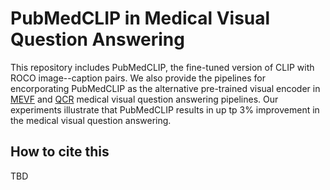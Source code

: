 # PubMedCLIP in Medical Visual Question Answering

This repository includes PubMedCLIP, the fine-tuned version of CLIP with ROCO image--caption pairs. We also provide the pipelines for encorporating PubMedCLIP as the alternative pre-trained visual encoder in [MEVF](https://arxiv.org/abs/1909.11867) and [QCR](https://dl.acm.org/doi/abs/10.1145/3394171.3413761?casa_token=E_IrwKfXPEMAAAAA:IC1Epmj0HbdWYzZWUfPpjbBJuMuL-iTdGbe1kVr5UQ4iVvfTgN_mgDBBEjyhqNBzRanKKlzyVQ) medical visual question answering pipelines. Our experiments illustrate that PubMedCLIP results in up tp 3% improvement in the medical visual question answering.

## How to cite this
TBD
